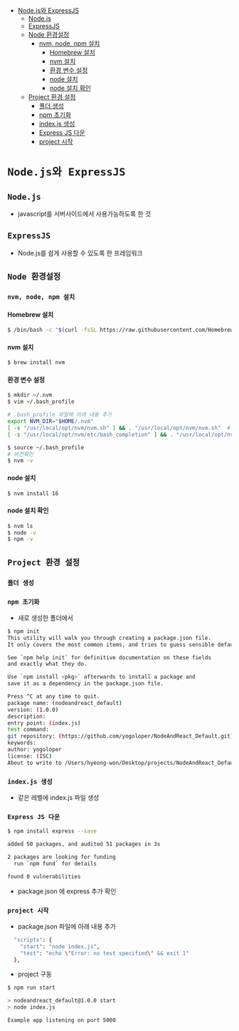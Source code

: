 <!-- TOC -->

- [Node.js와 ExpressJS](#nodejs%EC%99%80-expressjs)
  - [Node.js](#nodejs)
  - [ExpressJS](#expressjs)
  - [Node 환경설정](#node-%ED%99%98%EA%B2%BD%EC%84%A4%EC%A0%95)
    - [nvm, node, npm 설치](#nvm-node-npm-%EC%84%A4%EC%B9%98)
      - [Homebrew 설치](#homebrew-%EC%84%A4%EC%B9%98)
      - [nvm 설치](#nvm-%EC%84%A4%EC%B9%98)
      - [환경 변수 설정](#%ED%99%98%EA%B2%BD-%EB%B3%80%EC%88%98-%EC%84%A4%EC%A0%95)
      - [node 설치](#node-%EC%84%A4%EC%B9%98)
      - [node 설치 확인](#node-%EC%84%A4%EC%B9%98-%ED%99%95%EC%9D%B8)
  - [Project 환경 설정](#project-%ED%99%98%EA%B2%BD-%EC%84%A4%EC%A0%95)
    - [폴더 생성](#%ED%8F%B4%EB%8D%94-%EC%83%9D%EC%84%B1)
    - [npm 초기화](#npm-%EC%B4%88%EA%B8%B0%ED%99%94)
    - [index.js 생성](#indexjs-%EC%83%9D%EC%84%B1)
    - [Express JS 다운](#express-js-%EB%8B%A4%EC%9A%B4)
    - [project 시작](#project-%EC%8B%9C%EC%9E%91)

<!-- /TOC -->

# `Node.js와 ExpressJS`

## `Node.js`
- javascript를 서버사이드에서 사용가능하도록 한 것

## `ExpressJS`
- Node.js를 쉽게 사용할 수 있도록 한 프레임워크

## `Node 환경설정`
### `nvm, node, npm 설치`
#### Homebrew 설치
``` bash
$ /bin/bash -c "$(curl -fsSL https://raw.githubusercontent.com/Homebrew/install/HEAD/install.sh)"
```
#### nvm 설치
``` bash
$ brew install nvm
```
#### 환경 변수 설정
``` bash
$ mkdir ~/.nvm
$ vim ~/.bash_profile

# .bash_profile 파일에 아래 내용 추가
export NVM_DIR="$HOME/.nvm"
[ -s "/usr/local/opt/nvm/nvm.sh" ] && . "/usr/local/opt/nvm/nvm.sh"  # This loads nvm
[ -s "/usr/local/opt/nvm/etc/bash_completion" ] && . "/usr/local/opt/nvm/etc/bash_completion"  # This loads nvm bash_completion

$ source ~/.bash_profile
# 버전확인
$ nvm -v
```
#### node 설치
``` bash
$ nvm install 16
```
#### node 설치 확인
``` bash
$ nvm ls
$ node -v
$ npm -v
```

## `Project 환경 설정`
### `폴더 생성`
### `npm 초기화` 
- 새로 생성한 폴더에서
``` bash
$ npm init
This utility will walk you through creating a package.json file.
It only covers the most common items, and tries to guess sensible defaults.

See `npm help init` for definitive documentation on these fields
and exactly what they do.

Use `npm install <pkg>` afterwards to install a package and
save it as a dependency in the package.json file.

Press ^C at any time to quit.
package name: (nodeandreact_default)
version: (1.0.0)
description:
entry point: (index.js)
test command:
git repository: (https://github.com/yogoloper/NodeAndReact_Default.git)
keywords:
author: yogoloper
license: (ISC)
About to write to /Users/hyeong-won/Desktop/projects/NodeAndReact_Default/package.json:
```
### `index.js 생성`
- 같은 레벨에 index.js 파일 생성

### `Express JS 다운`
``` bash
$ npm install express --save

added 50 packages, and audited 51 packages in 3s

2 packages are looking for funding
  run `npm fund` for details

found 0 vulnerabilities
```
- package.json 에 express 추가 확인

### `project 시작`
- package.json 파일에 아래 내용 추가
``` bash
  "scripts": {
    "start": "node index.js",
    "test": "echo \"Error: no test specified\" && exit 1"
  },
```
- project 구동
``` bash
$ npm run start

> nodeandreact_default@1.0.0 start
> node index.js

Example app listening on port 5000
```